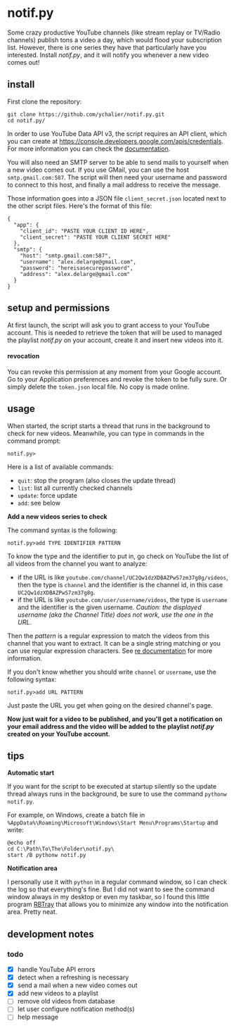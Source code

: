 # notif.py

Some crazy productive YouTube channels (like stream replay or TV/Radio channels) publish tons a video a day, which would flood your subscription list. However, there is one series they have that particularly have you interested. Install *notif.py*, and it will notify you whenever a new video comes out!

## install

First clone the repository:

    git clone https://github.com/ychalier/notif.py.git
    cd notif.py/

In order to use YouTube Data API v3, the script requires an API client, which you can create at https://console.developers.google.com/apis/credentials. For more information you can check the [documentation](https://developers.google.com/youtube/registering_an_application).

You will also need an SMTP server to be able to send mails to yourself when a new video comes out. If you use GMail, you can use the host `smtp.gmail.com:587`. The script will then need your username and password to connect to this host, and finally a mail address to receive the message.

Those information goes into a JSON file `client_secret.json` located next to the other script files. Here's the format of this file:

    {
      "app": {
        "client_id": "PASTE YOUR CLIENT ID HERE",
        "client_secret": "PASTE YOUR CLIENT SECRET HERE"
      },
      "smtp": {
        "host": "smtp.gmail.com:587",
        "username": "alex.delarge@gmail.com",
        "password": "hereisasecurepassword",
        "address": "alex.delarge@gmail.com"
      }
    }

## setup and permissions

At first launch, the script will ask you to grant access to your YouTube account. This is needed to retrieve the token that will be used to managed the playlist _notif.py_ on your account, create it and insert new videos into it.

#### revocation

You can revoke this permission at any moment from your Google account. Go to your Application preferences and revoke the token to be fully sure. Or simply delete the `token.json` local file. No copy is made online.

## usage

When started, the script starts a thread that runs in the background to check for new videos. Meanwhile, you can type in commands in the command prompt:

    notif.py>

Here is a list of available commands:

 - `quit`: stop the program (also closes the update thread)
 - `list`: list all currently checked channels
 - `update`: force update
 - `add`: see below

**Add a new videos series to check**

The command syntax is the following:

    notif.py>add TYPE IDENTIFIER PATTERN

To know the type and the identifier to put in, go check on YouTube the list of all videos from the channel you want to analyze:
 - if the URL is like `youtube.com/channel/UC2Qw1dzXDBAZPwS7zm37g8g/videos`, then the type is `channel` and the identifier is the channel id, in this case `UC2Qw1dzXDBAZPwS7zm37g8g`.
 - if the URL is like `youtube.com/user/username/videos`, the type is `username` and the identifier is the given username. *Caution: the displayed username (aka the Channel Title) does not work, use the one in the URL*.

Then the *pattern* is a regular expression to match the videos from this channel that you want to extract. It can be a single string matching or you can use regular expression characters. See [re documentation](https://docs.python.org/3.5/library/re.html) for more information.

If you don't know whether you should write `channel` or `username`, use the following syntax:

    notif.py>add URL PATTERN

Just paste the URL you get when going on the desired channel's page.

**Now just wait for a video to be published, and you'll get a notification on your email address and the video will be added to the playlist _notif.py_ created on your YouTube account.**

## tips

**Automatic start**

If you want for the script to be executed at startup silently so the update thread always runs in the background, be sure to use the command `pythonw notif.py`.

For example, on Windows, create a batch file in `%AppData%\Roaming\Microsoft\Windows\Start Menu\Programs\Startup` and write:

    @echo off
    cd C:\Path\To\The\Folder\notif.py\
    start /B pythonw notif.py

**Notification area**

I personally use it with `python` in a regular command window, so I can check the log so that everything's fine. But I did not want to see the command window always in my desktop or even my taskbar, so I found this little program [RBTray](http://rbtray.sourceforge.net) that allows you to minimize any window into the notification area. Pretty neat.

## development notes

### todo

 - [x] handle YouTube API errors
 - [x] detect when a refreshing is necessary
 - [x] send a mail when a new video comes out
 - [x] add new videos to a playlist
 - [ ] remove old videos from database
 - [ ] let user configure notification method(s)
 - [ ] help message
